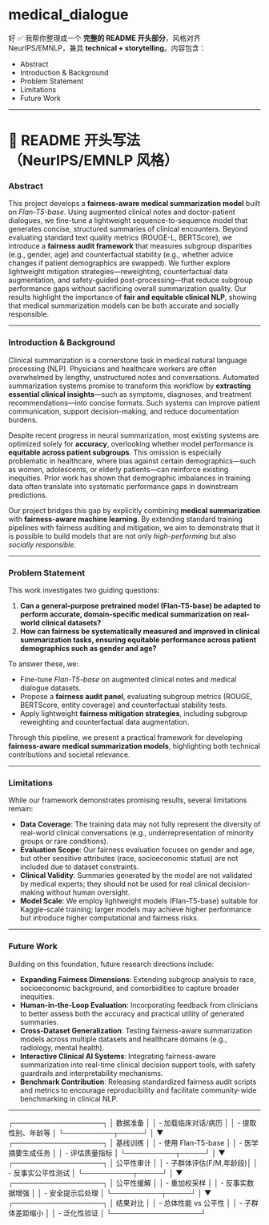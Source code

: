 # medical_dialogue

好 ✅ 我帮你整理成一个 **完整的 README 开头部分**，风格对齐 NeurIPS/EMNLP，兼具 **technical + storytelling**。内容包含：

* Abstract
* Introduction & Background
* Problem Statement
* Limitations
* Future Work

---

# 📑 README 开头写法（NeurIPS/EMNLP 风格）

### Abstract

This project develops a **fairness-aware medical summarization model** built on *Flan-T5-base*. Using augmented clinical notes and doctor-patient dialogues, we fine-tune a lightweight sequence-to-sequence model that generates concise, structured summaries of clinical encounters. Beyond evaluating standard text quality metrics (ROUGE-L, BERTScore), we introduce a **fairness audit framework** that measures subgroup disparities (e.g., gender, age) and counterfactual stability (e.g., whether advice changes if patient demographics are swapped). We further explore lightweight mitigation strategies—reweighting, counterfactual data augmentation, and safety-guided post-processing—that reduce subgroup performance gaps without sacrificing overall summarization quality. Our results highlight the importance of **fair and equitable clinical NLP**, showing that medical summarization models can be both accurate and socially responsible.

---

### Introduction & Background

Clinical summarization is a cornerstone task in medical natural language processing (NLP). Physicians and healthcare workers are often overwhelmed by lengthy, unstructured notes and conversations. Automated summarization systems promise to transform this workflow by **extracting essential clinical insights**—such as symptoms, diagnoses, and treatment recommendations—into concise formats. Such systems can improve patient communication, support decision-making, and reduce documentation burdens.

Despite recent progress in neural summarization, most existing systems are optimized solely for **accuracy**, overlooking whether model performance is **equitable across patient subgroups**. This omission is especially problematic in healthcare, where bias against certain demographics—such as women, adolescents, or elderly patients—can reinforce existing inequities. Prior work has shown that demographic imbalances in training data often translate into systematic performance gaps in downstream predictions.

Our project bridges this gap by explicitly combining **medical summarization** with **fairness-aware machine learning**. By extending standard training pipelines with fairness auditing and mitigation, we aim to demonstrate that it is possible to build models that are not only *high-performing* but also *socially responsible*.

---

### Problem Statement

This work investigates two guiding questions:

1. **Can a general-purpose pretrained model (Flan-T5-base) be adapted to perform accurate, domain-specific medical summarization on real-world clinical datasets?**
2. **How can fairness be systematically measured and improved in clinical summarization tasks, ensuring equitable performance across patient demographics such as gender and age?**

To answer these, we:

* Fine-tune *Flan-T5-base* on augmented clinical notes and medical dialogue datasets.
* Propose a **fairness audit panel**, evaluating subgroup metrics (ROUGE, BERTScore, entity coverage) and counterfactual stability tests.
* Apply lightweight **fairness mitigation strategies**, including subgroup reweighting and counterfactual data augmentation.

Through this pipeline, we present a practical framework for developing **fairness-aware medical summarization models**, highlighting both technical contributions and societal relevance.

---

### Limitations

While our framework demonstrates promising results, several limitations remain:

* **Data Coverage**: The training data may not fully represent the diversity of real-world clinical conversations (e.g., underrepresentation of minority groups or rare conditions).
* **Evaluation Scope**: Our fairness evaluation focuses on gender and age, but other sensitive attributes (race, socioeconomic status) are not included due to dataset constraints.
* **Clinical Validity**: Summaries generated by the model are not validated by medical experts; they should not be used for real clinical decision-making without human oversight.
* **Model Scale**: We employ lightweight models (Flan-T5-base) suitable for Kaggle-scale training; larger models may achieve higher performance but introduce higher computational and fairness risks.

---

### Future Work

Building on this foundation, future research directions include:

* **Expanding Fairness Dimensions**: Extending subgroup analysis to race, socioeconomic background, and comorbidities to capture broader inequities.
* **Human-in-the-Loop Evaluation**: Incorporating feedback from clinicians to better assess both the accuracy and practical utility of generated summaries.
* **Cross-Dataset Generalization**: Testing fairness-aware summarization models across multiple datasets and healthcare domains (e.g., radiology, mental health).
* **Interactive Clinical AI Systems**: Integrating fairness-aware summarization into real-time clinical decision support tools, with safety guardrails and interpretability mechanisms.
* **Benchmark Contribution**: Releasing standardized fairness audit scripts and metrics to encourage reproducibility and facilitate community-wide benchmarking in clinical NLP.

---

┌──────────────────┐
│   数据准备       │
│ - 加载临床对话/病历 │
│ - 提取性别、年龄等 │
└──────────┬─────┘
           │
           ▼
┌──────────────────┐
│   基线训练       │
│ - 使用 Flan-T5-base │
│ - 医学摘要生成任务 │
│ - 评估质量指标   │
└──────────┬─────┘
           │
           ▼
┌──────────────────┐
│   公平性审计     │
│ - 子群体评估(F/M,年龄段)│
│ - 反事实公平性测试 │
└──────────┬─────┘
           │
           ▼
┌──────────────────┐
│   公平性缓解     │
│ - 重加权采样     │
│ - 反事实数据增强 │
│ - 安全提示后处理 │
└──────────┬─────┘
           │
           ▼
┌──────────────────┐
│   结果对比       │
│ - 总体性能 vs 公平性 │
│ - 子群体差距缩小 │
│ - 泛化性验证     │
└──────────────────┘
